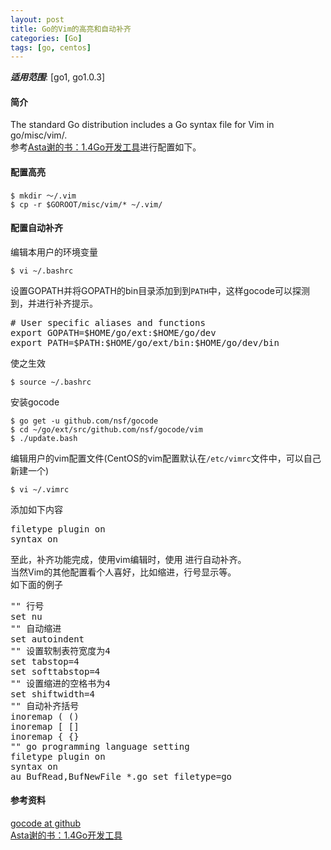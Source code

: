 ```yaml
---
layout: post
title: Go的Vim的高亮和自动补齐
categories: [Go]
tags: [go, centos]
---
```


***适用范围***: [go1, go1.0.3]

#### 简介

The standard Go distribution includes a Go syntax file for Vim in go/misc/vim/.  
参考[Asta谢的书：1.4Go开发工具][2]进行配置如下。

#### 配置高亮

    $ mkdir ～/.vim
    $ cp -r $GOROOT/misc/vim/* ~/.vim/

#### 配置自动补齐
编辑本用户的环境变量

    $ vi ~/.bashrc

设置GOPATH并将GOPATH的bin目录添加到到`PATH`中，这样gocode可以探测到，并进行补齐提示。
<pre class="prettyprint linenums">
# User specific aliases and functions
export GOPATH=$HOME/go/ext:$HOME/go/dev
export PATH=$PATH:$HOME/go/ext/bin:$HOME/go/dev/bin
</pre>
使之生效

    $ source ~/.bashrc

安装gocode

    $ go get -u github.com/nsf/gocode
    $ cd ~/go/ext/src/github.com/nsf/gocode/vim
    $ ./update.bash

编辑用户的vim配置文件(CentOS的vim配置默认在`/etc/vimrc`文件中，可以自己新建一个)

    $ vi ~/.vimrc

添加如下内容
<pre class="prettyprint linenums">
filetype plugin on
syntax on
</pre>
至此，补齐功能完成，使用vim编辑时，使用<C-x> <C-o>进行自动补齐。  
当然Vim的其他配置看个人喜好，比如缩进，行号显示等。  
如下面的例子
<pre class="prettyprint linenums">
"" 行号
set nu
"" 自动缩进
set autoindent
"" 设置软制表符宽度为4
set tabstop=4
set softtabstop=4
"" 设置缩进的空格书为4
set shiftwidth=4
"" 自动补齐括号
inoremap ( ()<LEFT>
inoremap [ []<LEFT>
inoremap { {}<LEFT>
"" go programming language setting
filetype plugin on
syntax on
au BufRead,BufNewFile *.go set filetype=go
</pre>

#### 参考资料
[gocode at github][1]  
[Asta谢的书：1.4Go开发工具][2]

[1]: https://github.com/nsf/gocode
[2]: https://github.com/astaxie/build-web-application-with-golang/blob/master/01.4.md
